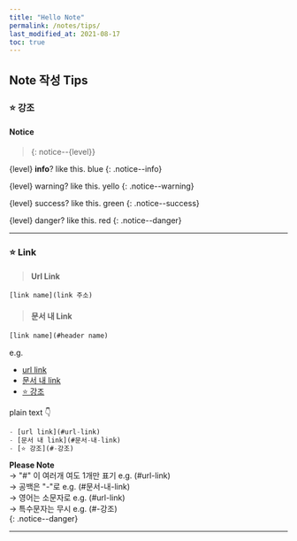```yaml
---
title: "Hello Note"
permalink: /notes/tips/
last_modified_at: 2021-08-17
toc: true
---
```


## Note 작성 Tips  
### ⭐️ 강조
#### Notice
> {: notice--{level}}

{level} **info**? like this. blue
{: .notice--info}

{level} warning? like this. yello
{: .notice--warning}

{level} success? like this. green
{: .notice--success}

{level} danger? like this. red
{: .notice--danger}

---

### ⭐️ Link
> #### Url Link
```javascript
[link name](link 주소)
```

> #### 문서 내 Link
```javascript
[link name](#header name)
```

e.g.
- [url link](#url-link)
- [문서 내 link](#문서-내-link)
- [⭐️ 강조](#️-강조)

plain text 👇
```javascript
- [url link](#url-link)
- [문서 내 link](#문서-내-link)
- [⭐️ 강조](#️-강조)
```
        
**Please Note**   
→ "#" 이 여러개 여도 1개만 표기 e.g. (#url-link)  
→ 공백은 "-"로 e.g. (#문서-내-link)  
→ 영어는 소문자로 e.g. (#url-link)  
→ 특수문자는  무시 e.g. (#️-강조)  
{: .notice--danger}

---
